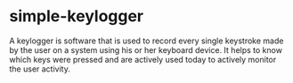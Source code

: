 # simple-keylogger
A keylogger is software that is used to record every single keystroke made by the user on a system using his or her keyboard device. It helps to know which keys were pressed and are actively used today to actively monitor the user activity.
